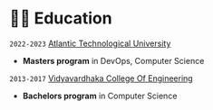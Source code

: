 # 👨‍🎓 Education

`2022-2023` [Atlantic Technological University](https://www.lyit.ie/)
- **Masters program** in DevOps, Computer Science

`2013-2017` [Vidyavardhaka College Of Engineering](https://vvce.ac.in/)
- **Bachelors program** in Computer Science



